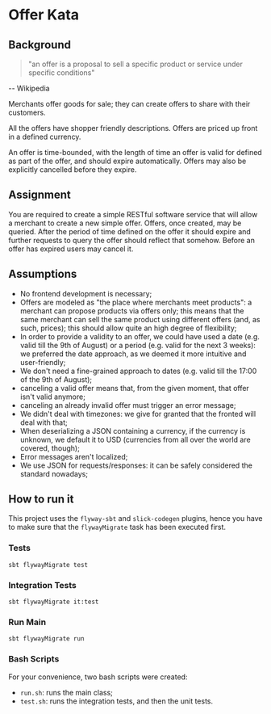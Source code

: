 # Offer Kata
## Background
> "an offer is a proposal to sell a specific product or
  service under specific conditions"
  
  -- Wikipedia
  
Merchants offer goods for sale; they can create offers to share with their customers.

All the offers have shopper friendly descriptions. Offers are priced up front in a defined currency.

An offer is time-bounded, with the length of time an offer is valid for defined as part of the offer, and should expire automatically. 
Offers may also be explicitly cancelled before they expire.

## Assignment
You are required to create a simple RESTful software service that will allow a merchant to create a new simple offer. 
Offers, once created, may be queried. After the period of time defined on the offer it should expire and
further requests to query the offer should reflect that somehow. 
Before an offer has expired users may cancel it.

## Assumptions
- No frontend development is necessary;
- Offers are modeled as "the place where merchants meet products": a merchant can propose products via offers only; this
means that the same merchant can sell the same product using different offers (and, as such, prices); this should allow
quite an high degree of flexibility;   
- In order to provide a validity to an offer, we could have used a date (e.g. valid till the 9th of August) or a period 
(e.g. valid for the next 3 weeks): we preferred the date approach, as we deemed it more intuitive and user-friendly;
- We don't need a fine-grained approach to dates (e.g. valid till the 17:00 of the 9th of August);
- canceling a valid offer means that, from the given moment, that offer isn't valid anymore;
- canceling an already invalid offer must trigger an error message;
- We didn't deal with timezones: we give for granted that the fronted will deal with that; 
- When deserializing a JSON containing a currency, if the currency is unknown, we default it to USD 
(currencies from all over the world are covered, though);
- Error messages aren't localized; 
- We use JSON for requests/responses: it can be safely considered the standard nowadays;

## How to run it
This project uses the `flyway-sbt` and `slick-codegen` plugins, hence you have to make sure that the `flywayMigrate` task
has been executed first.
### Tests
```
sbt flywayMigrate test
``` 
### Integration Tests
```
sbt flywayMigrate it:test
``` 
### Run Main
```
sbt flywayMigrate run
``` 
### Bash Scripts
For your convenience, two bash scripts were created:
- `run.sh`: runs the main class;
- `test.sh`: runs the integration tests, and then the unit tests.